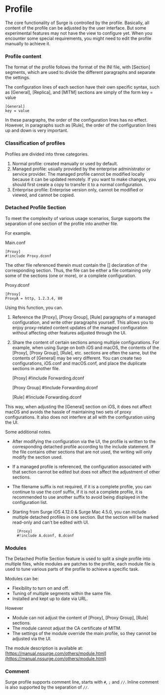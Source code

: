 Profile
=======

The core functionality of Surge is controlled by the profile. Basically, all content of the profile can be adjusted by the user interface. But some experimental features may not have the view to configure yet. When you encounter some special requirements, you might need to edit the profile manually to achieve it.

### Profile content

The format of the profile follows the format of the INI file, with \[Section\] segments, which are used to divide the different paragraphs and separate the settings.

The configuration lines of each section have their own specific syntax, such as \[General\], \[Replica\], and \[MITM\] sections are simply of the form key = value

    [General]
    key = value
    

In these paragraphs, the order of the configuration lines has no effect. However, in paragraphs such as \[Rule\], the order of the configuration lines up and down is very important.

### Classification of profiles

Profiles are divided into three categories.

1.  Normal profile: created manually or used by default.
2.  Managed profile: usually provided by the enterprise administrator or service provider. The managed profile cannot be modified locally because it can be updated remotely. If you want to make changes, you should first create a copy to transfer it to a normal configuration.
3.  Enterprise profile: Enterprise version only, cannot be modified or viewed, and cannot be copied.

### Detached Profile Section

To meet the complexity of various usage scenarios, Surge supports the separation of one section of the profile into another file.

For example.

Main.conf

    [Proxy]
    #!include Proxy.dconf
    

The other file referenced therein must contain the \[\] declaration of the corresponding section. Thus, the file can be either a file containing only some of the sections (one or more), or a complete configuration.

Proxy.dconf

    [Proxy]
    ProxyA = http, 1.2.3.4, 80
    

Using this function, you can.

1.  Reference the \[Proxy\], \[Proxy Group\], \[Rule\] paragraphs of a managed configuration, and write other paragraphs yourself. This allows you to enjoy proxy-related content updates of the managed configuration without affecting other features adjusted through the UI.
2.  Share the content of certain sections among multiple configurations. For example, when using Surge on both iOS and macOS, the contents of the \[Proxy\], \[Proxy Group\], \[Rule\], etc. sections are often the same, but the contents of \[General\] may be very different. You can create two configurations, iOS.conf and macOS.conf, and place the duplicate sections in another file.

    [Proxy]
    #!include Forwarding.dconf
    
    [Proxy Group]
    #!include Forwarding.dconf
    
    [Rule]
    #!include Forwarding.dconf
    

This way, when adjusting the \[General\] section on iOS, it does not affect macOS and avoids the hassle of maintaining two sets of proxy configurations. It also does not interfere at all with the configuration using the UI.

Some additional notes.

*   After modifying the configuration via the UI, the profile is written to the corresponding detached profile according to the include statement. If the file contains other sections that are not used, the writing will only modify the section used.
*   If a managed profile is referenced, the configuration associated with that section cannot be edited but does not affect the adjustment of other sections.
*   The filename suffix is not required, if it is a complete profile, you can continue to use the conf suffix, if it is not a complete profile, it is recommended to use another suffix to avoid being displayed in the configuration list.
*   Starting from Surge iOS 4.12.0 & Surge Mac 4.5.0, you can include multiple detached profiles in one section. But the section will be marked read-only and can't be edited with UI.
    
          [Proxy]
          #!include A.dconf, B.dconf
        
    

### Modules

The Detached Profile Section feature is used to split a single profile into multiple files, while modules are patches to the profile, each module file is used to tune various parts of the profile to achieve a specific task.

Modules can be:

*   Flexibility to turn on and off.
*   Tuning of multiple segments within the same file.
*   Installed and kept up to date via URL.

However

*   Module can not adjust the content of \[Proxy\], \[Proxy Group\], \[Rule\] sections.
*   The module cannot adjust the CA certificate of MITM.
*   The settings of the module override the main profile, so they cannot be adjusted via the UI.

The module description is available at: [https://manual.nssurge.com/others/module.html](https://manual.nssurge.com/others/module.html)

### Comment

Surge profile supports comment line, starts with `#`, `;` and `//`. Inline comment is also supported by the separation of `//`.